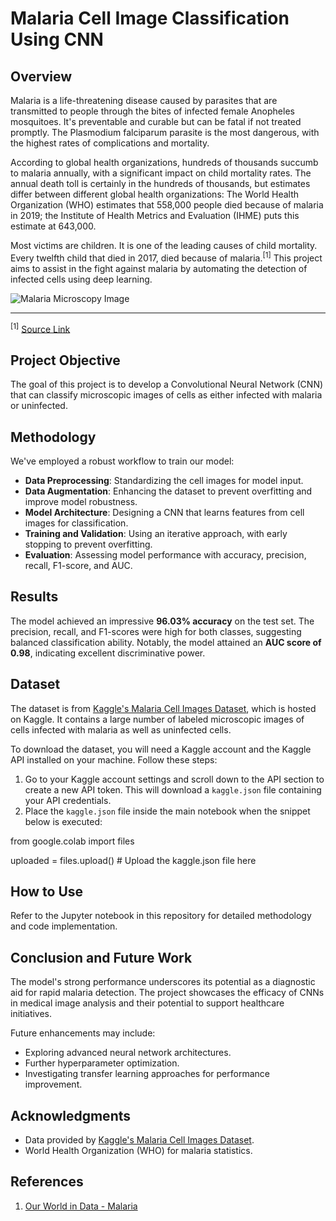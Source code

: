 # **Malaria Cell Image Classification Using CNN**

## Overview
Malaria is a life-threatening disease caused by parasites that are transmitted to people through the bites of infected female Anopheles mosquitoes. It's preventable and curable but can be fatal if not treated promptly. The Plasmodium falciparum parasite is the most dangerous, with the highest rates of complications and mortality.

According to global health organizations, hundreds of thousands succumb to malaria annually, with a significant impact on child mortality rates. The annual death toll is certainly in the hundreds of thousands, but estimates differ between different global health organizations: The World Health Organization (WHO) estimates that 558,000 people died because of malaria in 2019; the Institute of Health Metrics and Evaluation (IHME) puts this estimate at 643,000.

Most victims are children. It is one of the leading causes of child mortality. Every twelfth child that died in 2017, died because of malaria.<sup>[1]</sup> This project aims to assist in the fight against malaria by automating the detection of infected cells using deep learning.

![Malaria Microscopy Image](https://ourworldindata.org/uploads/2022/03/Previous-prevalence-of-malaria-world-map.png)

---

<sup>[1]</sup> [Source Link](https://ourworldindata.org/malaria#)



## Project Objective
The goal of this project is to develop a Convolutional Neural Network (CNN) that can classify microscopic images of cells as either infected with malaria or uninfected.

## Methodology
We've employed a robust workflow to train our model:
- **Data Preprocessing**: Standardizing the cell images for model input.
- **Data Augmentation**: Enhancing the dataset to prevent overfitting and improve model robustness.
- **Model Architecture**: Designing a CNN that learns features from cell images for classification.
- **Training and Validation**: Using an iterative approach, with early stopping to prevent overfitting.
- **Evaluation**: Assessing model performance with accuracy, precision, recall, F1-score, and AUC.

## Results
The model achieved an impressive **96.03% accuracy** on the test set. The precision, recall, and F1-scores were high for both classes, suggesting balanced classification ability. Notably, the model attained an **AUC score of 0.98**, indicating excellent discriminative power.

## Dataset
The dataset is from [Kaggle's Malaria Cell Images Dataset](https://www.kaggle.com/iarunava/cell-images-for-detecting-malaria), which is hosted on Kaggle. It contains a large number of labeled microscopic images of cells infected with malaria as well as uninfected cells.

To download the dataset, you will need a Kaggle account and the Kaggle API installed on your machine. Follow these steps:

1. Go to your Kaggle account settings and scroll down to the API section to create a new API token. This will download a `kaggle.json` file containing your API credentials.
3. Place the `kaggle.json` file inside the main notebook when the snippet below is executed:

from google.colab import files

uploaded = files.upload()  # Upload the kaggle.json file here

## How to Use
Refer to the Jupyter notebook in this repository for detailed methodology and code implementation.

## Conclusion and Future Work
The model's strong performance underscores its potential as a diagnostic aid for rapid malaria detection. The project showcases the efficacy of CNNs in medical image analysis and their potential to support healthcare initiatives.

Future enhancements may include:
- Exploring advanced neural network architectures.
- Further hyperparameter optimization.
- Investigating transfer learning approaches for performance improvement.


## Acknowledgments
- Data provided by [Kaggle's Malaria Cell Images Dataset](https://www.kaggle.com/iarunava/cell-images-for-detecting-malaria).
- World Health Organization (WHO) for malaria statistics.

## References
1. [Our World in Data - Malaria](https://ourworldindata.org/malaria)

